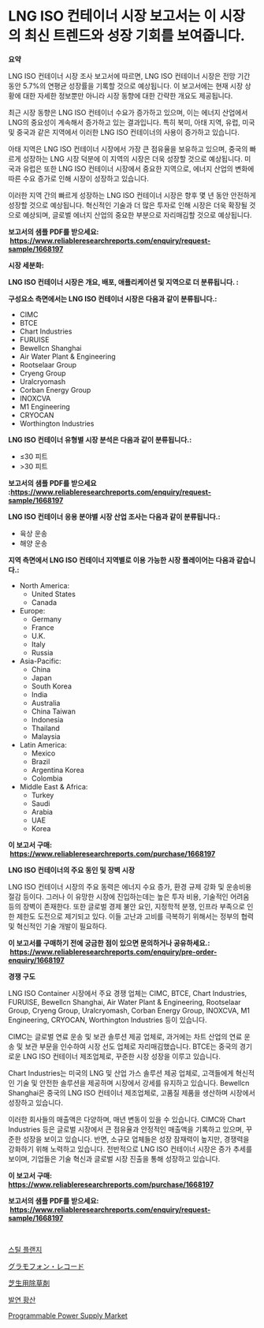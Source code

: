 <p><h1>LNG ISO 컨테이너 시장 보고서는 이 시장의 최신 트렌드와 성장 기회를 보여줍니다.</h1></p><p><strong>요약</strong></p>
<p><p>LNG ISO 컨테이너 시장 조사 보고서에 따르면, LNG ISO 컨테이너 시장은 전망 기간 동안 5.7%의 연평균 성장률을 기록할 것으로 예상됩니다. 이 보고서에는 현재 시장 상황에 대한 자세한 정보뿐만 아니라 시장 동향에 대한 간략한 개요도 제공됩니다. </p><p>최근 시장 동향은 LNG ISO 컨테이너 수요가 증가하고 있으며, 이는 에너지 산업에서 LNG의 중요성이 계속해서 증가하고 있는 결과입니다. 특히 북미, 아태 지역, 유럽, 미국 및 중국과 같은 지역에서 이러한 LNG ISO 컨테이너의 사용이 증가하고 있습니다. </p><p>아태 지역은 LNG ISO 컨테이너 시장에서 가장 큰 점유율을 보유하고 있으며, 중국의 빠르게 성장하는 LNG 시장 덕분에 이 지역의 시장은 더욱 성장할 것으로 예상됩니다. 미국과 유럽은 또한 LNG ISO 컨테이너 시장에서 중요한 지역으로, 에너지 산업의 변화에 따른 수요 증가로 인해 시장이 성장하고 있습니다.</p><p>이러한 지역 간의 빠르게 성장하는 LNG ISO 컨테이너 시장은 향후 몇 년 동안 안전하게 성장할 것으로 예상됩니다. 혁신적인 기술과 더 많은 투자로 인해 시장은 더욱 확장될 것으로 예상되며, 글로벌 에너지 산업의 중요한 부분으로 자리매김할 것으로 예상됩니다.</p></p>
<p><strong>보고서의 샘플 PDF를 받으세요: &nbsp;<a href="https://www.reliableresearchreports.com/enquiry/request-sample/1668197">https://www.reliableresearchreports.com/enquiry/request-sample/1668197</a></strong></p>
<p><strong>시장 세분화:</strong></p>
<p><strong> LNG ISO 컨테이너 시장은 개요, 배포, 애플리케이션 및 지역으로 더 분류됩니다. :</strong></p>
<p><strong>구성요소 측면에서는 LNG ISO 컨테이너 시장은 다음과 같이 분류됩니다.:</strong></p>
<p><ul><li>CIMC</li><li>BTCE</li><li>Chart Industries</li><li>FURUISE</li><li>Bewellcn Shanghai</li><li>Air Water Plant & Engineering</li><li>Rootselaar Group</li><li>Cryeng Group</li><li>Uralcryomash</li><li>Corban Energy Group</li><li>INOXCVA</li><li>M1 Engineering</li><li>CRYOCAN</li><li>Worthington Industries</li></ul></p>
<p><strong> LNG ISO 컨테이너 유형별 시장 분석은 다음과 같이 분류됩니다.:</strong></p>
<p><ul><li>≤30 피트</li><li>>30 피트</li></ul></p>
<p><strong>보고서의 샘플 PDF를 받으세요 :<a href="https://www.reliableresearchreports.com/enquiry/request-sample/1668197">https://www.reliableresearchreports.com/enquiry/request-sample/1668197</a></strong></p>
<p><strong> LNG ISO 컨테이너 응용 분야별 시장 산업 조사는 다음과 같이 분류됩니다.:</strong></p>
<p><ul><li>육상 운송</li><li>해양 운송</li></ul></p>
<p><strong>지역 측면에서 LNG ISO 컨테이너 지역별로 이용 가능한 시장 플레이어는 다음과 같습니다.:</strong></p>
<p><ul>
    <li>
        North America:
        <ul>
            <li>United States</li>
            <li>Canada</li>
        </ul>
    </li>
    <li>
        Europe:
        <ul>
            <li>Germany</li>
            <li>France</li>
            <li>U.K.</li>
            <li>Italy</li>
            <li>Russia</li>
        </ul>
    </li>
    <li>
        Asia-Pacific:
        <ul>
            <li>China</li>
            <li>Japan</li>
            <li>South Korea</li>
            <li>India</li>
            <li>Australia</li>
            <li>China Taiwan</li>
            <li>Indonesia</li>
            <li>Thailand</li>
            <li>Malaysia</li>
        </ul>
    </li>
    <li>
        Latin America:
        <ul>
            <li>Mexico</li>
            <li>Brazil</li>
            <li>Argentina Korea</li>
            <li>Colombia</li>
        </ul>
    </li>
    <li>
        Middle East & Africa:
        <ul>
            <li>Turkey</li>
            <li>Saudi</li>
            <li>Arabia</li>
            <li>UAE</li>
            <li>Korea</li>
        </ul>
    </li>
    </ul></p>
<p><strong>이 보고서 구매: &nbsp;<a href="https://www.reliableresearchreports.com/purchase/1668197">https://www.reliableresearchreports.com/purchase/1668197</a></strong></p>
<p><strong>LNG ISO 컨테이너의 주요 동인 및 장벽 시장</strong></p>
<p><p>LNG ISO 컨테이너 시장의 주요 동력은 에너지 수요 증가, 환경 규제 강화 및 운송비용 절감 등이다. 그러나 이 유망한 시장에 진입하는데는 높은 투자 비용, 기술적인 어려움 등의 장벽이 존재한다. 또한 글로벌 경제 불안 요인, 지정학적 분쟁, 인프라 부족으로 인한 제한도 도전으로 제기되고 있다. 이들 고난과 고비를 극복하기 위해서는 정부의 협력 및 혁신적인 기술 개발이 필요하다.</p></p>
<p><strong>이 보고서를 구매하기 전에 궁금한 점이 있으면 문의하거나 공유하세요.: &nbsp;<a href="https://www.reliableresearchreports.com/enquiry/pre-order-enquiry/1668197">https://www.reliableresearchreports.com/enquiry/pre-order-enquiry/1668197</a></strong></p>
<p><strong>경쟁 구도</strong></p>
<p><p>LNG ISO Container 시장에서 주요 경쟁 업체는 CIMC, BTCE, Chart Industries, FURUISE, Bewellcn Shanghai, Air Water Plant & Engineering, Rootselaar Group, Cryeng Group, Uralcryomash, Corban Energy Group, INOXCVA, M1 Engineering, CRYOCAN, Worthington Industries 등이 있습니다. </p><p>CIMC는 글로벌 연료 운송 및 보관 솔루션 제공 업체로, 과거에는 차트 산업의 연료 운송 및 보관 부문을 인수하여 시장 선도 업체로 자리매김했습니다. BTCE는 중국의 경기로운 LNG ISO 컨테이너 제조업체로, 꾸준한 시장 성장을 이루고 있습니다.</p><p>Chart Industries는 미국의 LNG 및 산업 가스 솔루션 제공 업체로, 고객들에게 혁신적인 기술 및 안전한 솔루션을 제공하며 시장에서 강세를 유지하고 있습니다. Bewellcn Shanghai은 중국의 LNG ISO 컨테이너 제조업체로, 고품질 제품을 생산하며 시장에서 성장하고 있습니다.</p><p>이러한 회사들의 매출액은 다양하며, 매년 변동이 있을 수 있습니다. CIMC와 Chart Industries 등은 글로벌 시장에서 큰 점유율과 안정적인 매출액을 기록하고 있으며, 꾸준한 성장을 보이고 있습니다. 반면, 소규모 업체들은 성장 잠재력이 높지만, 경쟁력을 강화하기 위해 노력하고 있습니다. 전반적으로 LNG ISO 컨테이너 시장은 증가 추세를 보이며, 기업들은 기술 혁신과 글로벌 시장 진출을 통해 성장하고 있습니다.</p></p>
<p><strong>이 보고서 구매: &nbsp; <a href="https://www.reliableresearchreports.com/purchase/1668197">https://www.reliableresearchreports.com/purchase/1668197</a></strong></p>
<p><strong>보고서의 샘플 PDF를 받으세요: &nbsp;<a href="https://www.reliableresearchreports.com/enquiry/request-sample/1668197">https://www.reliableresearchreports.com/enquiry/request-sample/1668197</a></strong><strong></strong></p>
<p>&nbsp;</p>
<p><p><a href="https://github.com/vseigx30c9a1j/Market-Research-Report-List-1/blob/main/306433015298.md">스틸 플랜지</a></p><p><a href="https://github.com/oafhukehf4709715/Market-Research-Report-List-1/blob/main/673620516394.md">グラモフォン・レコード</a></p><p><a href="https://github.com/dzy793153605/Market-Research-Report-List-1/blob/main/368633516395.md">芝生用除草剤</a></p><p><a href="https://github.com/plelbej847484502/Market-Research-Report-List-1/blob/main/233408115297.md">발연 황산</a></p><p><a href="https://github.com/marloy8/Market-Research-Report-List-3/blob/main/programmable-power-supply-market.md">Programmable Power Supply Market</a></p></p>
